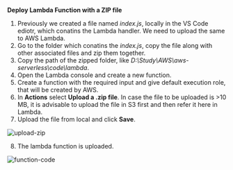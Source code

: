 **Deploy Lambda Function with a ZIP file**

1. Previously we created a file named _index.js_, locally in the VS Code ediotr, which conatins the Lambda handler. We need to upload the same to AWS Lambda.
2. Go to the folder which conatins the _index.js_, copy the file along with other associated files and zip them together.
3. Copy the path of the zipped folder, like _D:\Study\AWS\aws-serverless\code\lambda_.
4. Open the Lambda console and create a new function.
5. Create a function with the required input and give default execution role, that will be created by AWS.
6. In **Actions** select **Upload a .zip file**. In case the file to be uploaded is >10 MB, it is advisable to upload the file in S3 first and then refer it here in Lambda.
7. Upload the file from local and click **Save**.

![upload-zip](https://user-images.githubusercontent.com/26769575/97957251-ae52d800-1dd0-11eb-80bd-53ef8553c965.JPG)

8. The lambda function is uploaded.

![function-code](https://user-images.githubusercontent.com/26769575/97957350-f245dd00-1dd0-11eb-9b55-80db341ff138.JPG)

